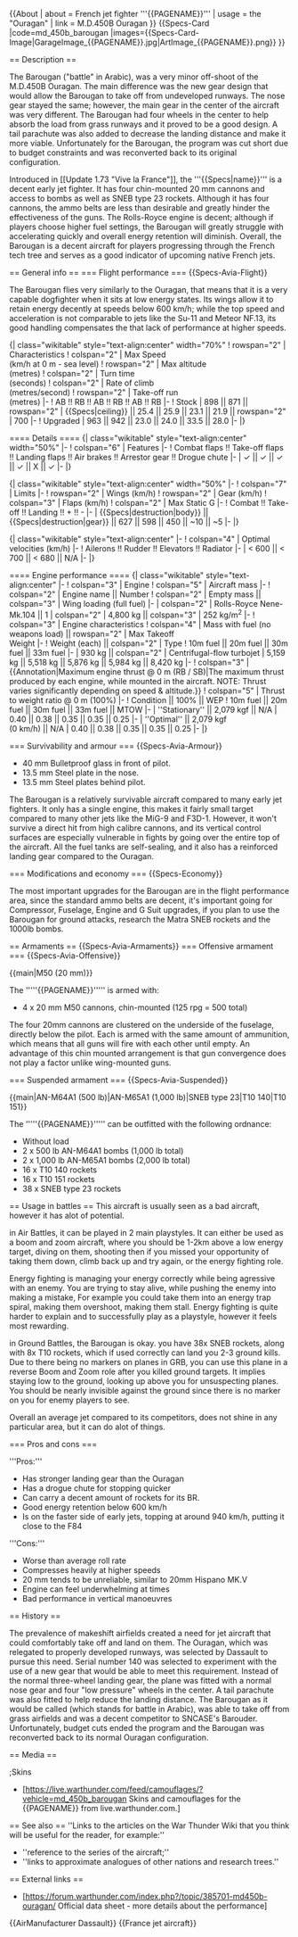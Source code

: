 {{About
| about = French jet fighter '''{{PAGENAME}}'''
| usage = the "Ouragan"
| link = M.D.450B Ouragan
}}
{{Specs-Card
|code=md_450b_barougan
|images={{Specs-Card-Image|GarageImage_{{PAGENAME}}.jpg|ArtImage_{{PAGENAME}}.png}}
}}

== Description ==
<!-- ''In the description, the first part should be about the history of and the creation and combat usage of the aircraft, as well as its key features. In the second part, tell the reader about the aircraft in the game. Insert a screenshot of the vehicle, so that if the novice player does not remember the vehicle by name, he will immediately understand what kind of vehicle the article is talking about.'' -->
The Barougan ("battle" in Arabic),  was a very minor off-shoot of the M.D.450B Ouragan. The main difference was the new gear design that would allow the Barougan to take off from undeveloped runways. The nose gear stayed the same; however, the main gear in the center of the aircraft was very different. The Barougan had four wheels in the center to help absorb the load from grass runways and it proved to be a good design. A tail parachute was also added to decrease the landing distance and make it more viable. Unfortunately for the Barougan, the program was cut short due to budget constraints and was reconverted back to its original configuration.

Introduced in [[Update 1.73 "Vive la France"]], the '''{{Specs|name}}''' is a decent early jet fighter. It has four chin-mounted 20 mm cannons and access to bombs as well as SNEB type 23 rockets. Although it has four cannons, the ammo belts are less than desirable and greatly hinder the effectiveness of the guns. The Rolls-Royce engine is decent; although if players choose higher fuel settings, the Barougan will greatly struggle with accelerating quickly and overall energy retention will diminish. Overall, the Barougan is a decent aircraft for players progressing through the French tech tree and serves as a good indicator of upcoming native French jets.

== General info ==
=== Flight performance ===
{{Specs-Avia-Flight}}
<!-- ''Describe how the aircraft behaves in the air. Speed, manoeuvrability, acceleration and allowable loads - these are the most important characteristics of the vehicle.'' -->
The Barougan flies very similarly to the Ouragan, that means that it is a very capable dogfighter when it sits at low energy states. Its wings allow it to retain energy decently at speeds below 600 km/h; while the top speed and acceleration is not comparable to jets like the Su-11 and Meteor NF.13, its good handling compensates the that lack of performance at higher speeds.

{| class="wikitable" style="text-align:center" width="70%"
! rowspan="2" | Characteristics
! colspan="2" | Max Speed<br>(km/h at 0 m - sea level)
! rowspan="2" | Max altitude<br>(metres)
! colspan="2" | Turn time<br>(seconds)
! colspan="2" | Rate of climb<br>(metres/second)
! rowspan="2" | Take-off run<br>(metres)
|-
! AB !! RB !! AB !! RB !! AB !! RB
|-
! Stock
| 898 || 871 || rowspan="2" | {{Specs|ceiling}} || 25.4 || 25.9 || 23.1 || 21.9 || rowspan="2" | 700
|-
! Upgraded
| 963 || 942 || 23.0 || 24.0 || 33.5 || 28.0
|-
|}

==== Details ====
{| class="wikitable" style="text-align:center" width="50%"
|-
! colspan="6" | Features
|-
! Combat flaps !! Take-off flaps !! Landing flaps !! Air brakes !! Arrestor gear !! Drogue chute
|-
| ✓ || ✓ || ✓ || ✓ || X || ✓     <!-- ✓ -->
|-
|}

{| class="wikitable" style="text-align:center" width="50%"
|-
! colspan="7" | Limits
|-
! rowspan="2" | Wings (km/h)
! rowspan="2" | Gear (km/h)
! colspan="3" | Flaps (km/h)
! colspan="2" | Max Static G
|-
! Combat !! Take-off !! Landing !! + !! -
|-
| {{Specs|destruction|body}} || {{Specs|destruction|gear}} || 627 || 598 || 450 || ~10 || ~5
|-
|}

{| class="wikitable" style="text-align:center"
|-
! colspan="4" | Optimal velocities (km/h)
|-
! Ailerons !! Rudder !! Elevators !! Radiator
|-
| < 600 || < 700 || < 680 || N/A
|-
|}

==== Engine performance ====
{| class="wikitable" style="text-align:center"
|-
! colspan="3" | Engine
! colspan="5" | Aircraft mass
|-
! colspan="2" | Engine name || Number
! colspan="2" | Empty mass || colspan="3" | Wing loading (full fuel)
|-
| colspan="2" | Rolls-Royce Nene-Mk.104 || 1
| colspan="2" | 4,800 kg || colspan="3" | 252 kg/m<sup>2</sup>
|-
! colspan="3" | Engine characteristics
! colspan="4" | Mass with fuel (no weapons load) || rowspan="2" | Max Takeoff<br />Weight
|-
! Weight (each) || colspan="2" | Type
! 10m fuel || 20m fuel || 30m fuel || 33m fuel
|-
| 930 kg || colspan="2" | Centrifugal-flow turbojet
| 5,159 kg || 5,518 kg || 5,876 kg || 5,984 kg || 8,420 kg
|-
! colspan="3" | {{Annotation|Maximum engine thrust @ 0 m (RB / SB)|The maximum thrust produced by each engine, while mounted in the aircraft. NOTE: Thrust varies significantly depending on speed & altitude.}}
! colspan="5" | Thrust to weight ratio @ 0 m (100%)
|-
! Condition || 100% || WEP
! 10m fuel || 20m fuel || 30m fuel || 33m fuel || MTOW
|-
| ''Stationary'' || 2,079 kgf || N/A
| 0.40 || 0.38 || 0.35 || 0.35 || 0.25
|-
| ''Optimal'' || 2,079 kgf<br />(0 km/h) || N/A
| 0.40 || 0.38 || 0.35 || 0.35 || 0.25
|-
|}

=== Survivability and armour ===
{{Specs-Avia-Armour}}
<!-- ''Examine the survivability of the aircraft. Note how vulnerable the structure is and how secure the pilot is, whether the fuel tanks are armoured, etc. Describe the armour, if there is any, and also mention the vulnerability of other critical aircraft systems.'' -->

* 40 mm Bulletproof glass in front of pilot.
* 13.5 mm Steel plate in the nose.
* 13.5 mm Steel plates behind pilot.

The Barougan is a relatively survivable aircraft compared to many early jet fighters. It only has a single engine, this makes it fairly small target compared to many other jets like the MiG-9 and F3D-1. However, it won't survive a direct hit from high calibre cannons, and its vertical control surfaces are especially vulnerable in fights by going over the entire top of the aircraft. All the fuel tanks are self-sealing, and it also has a reinforced landing gear compared to the Ouragan.

=== Modifications and economy ===
{{Specs-Economy}}

The most important upgrades for the Barougan are in the flight performance area, since the standard ammo belts are decent, it's important going for Compressor, Fuselage, Engine and G Suit upgrades, if you plan to use the Barougan for ground attacks, research the Matra SNEB rockets and the 1000lb bombs.

== Armaments ==
{{Specs-Avia-Armaments}}
=== Offensive armament ===
{{Specs-Avia-Offensive}}
<!-- ''Describe the offensive armament of the aircraft, if any. Describe how effective the cannons and machine guns are in a battle, and also what belts or drums are better to use. If there is no offensive weaponry, delete this subsection.'' -->
{{main|M50 (20 mm)}}

The '''''{{PAGENAME}}''''' is armed with:

* 4 x 20 mm M50 cannons, chin-mounted (125 rpg = 500 total)

The four 20mm cannons are clustered on the underside of the fuselage, directly below the pilot. Each is armed with the same amount of ammunition, which means that all guns will fire with each other until empty. An advantage of this chin mounted arrangement is that gun convergence does not play a factor unlike wing-mounted guns.

=== Suspended armament ===
{{Specs-Avia-Suspended}}
<!-- ''Describe the aircraft's suspended armament: additional cannons under the wings, bombs, rockets and torpedoes. This section is especially important for bombers and attackers. If there is no suspended weaponry remove this subsection.'' -->
{{main|AN-M64A1 (500 lb)|AN-M65A1 (1,000 lb)|SNEB type 23|T10 140|T10 151}}

The '''''{{PAGENAME}}''''' can be outfitted with the following ordnance:

* Without load
* 2 x 500 lb AN-M64A1 bombs (1,000 lb total)
* 2 x 1,000 lb AN-M65A1 bombs (2,000 lb total)
* 16 x T10 140 rockets
* 16 x T10 151 rockets
* 38 x SNEB type 23 rockets

== Usage in battles ==
This aircraft is usually seen as a bad aircraft, however it has alot of potential.

in Air Battles, it can be played in 2 main playstyles. It can either be used as a boom and zoom aircraft, where you should be 1-2km above a low energy target, diving on them, shooting then if you missed your opportunity of taking them down, climb back up and try again, or the energy fighting role.

Energy fighting is managing your energy correctly while being agressive with an enemy. You are trying to stay alive, while pushing the enemy into making a mistake, For example you could take them into an energy trap spiral, making them overshoot, making them stall. Energy fighting is quite harder to explain and to successfully play as a playstyle, however it feels most rewarding.

in Ground Battles, the Barougan is okay. you have 38x SNEB rockets, along with 8x T10 rockets, which if used correctly can land you 2-3 ground kills. Due to there being no markers on planes in GRB, you can use this plane in a reverse Boom and Zoom role after you killed ground targets. It implies staying low to the ground, looking up above you for unsuspecting planes. You should be nearly invisible against the ground since there is no marker on you for enemy players to see.

Overall an average jet compared to its competitors, does not shine in any particular area, but it can do alot of things.

=== Pros and cons ===
<!-- ''Summarise and briefly evaluate the vehicle in terms of its characteristics and combat effectiveness. Mark its pros and cons in the bulleted list. Try not to use more than 6 points for each of the characteristics. Avoid using categorical definitions such as "bad", "good" and the like - use substitutions with softer forms such as "inadequate" and "effective".'' -->

'''Pros:'''

* Has stronger landing gear than the Ouragan
* Has a drogue chute for stopping quicker
* Can carry a decent amount of rockets for its BR.
* Good energy retention below 600 km/h
* Is on the faster side of early jets, topping at around 940 km/h, putting it close to the F84

'''Cons:'''

* Worse than average roll rate
* Compresses heavily at higher speeds
* 20 mm tends to be unreliable, similar to 20mm Hispano MK.V
* Engine can feel underwhelming at times
* Bad performance in vertical manoeuvres

== History ==
<!-- ''Describe the history of the creation and combat usage of the aircraft in more detail than in the introduction. If the historical reference turns out to be too long, take it to a separate article, taking a link to the article about the vehicle and adding a block "/History" (example: <nowiki>https://wiki.warthunder.com/(Vehicle-name)/History</nowiki>) and add a link to it here using the <code>main</code> template. Be sure to reference text and sources by using <code><nowiki><ref></ref></nowiki></code>, as well as adding them at the end of the article with <code><nowiki><references /></nowiki></code>. This section may also include the vehicle's dev blog entry (if applicable) and the in-game encyclopedia description (under <code><nowiki>=== In-game description ===</nowiki></code>, also if applicable).'' -->
The prevalence of makeshift airfields created a need for jet aircraft that could comfortably take off and land on them. The Ouragan, which was relegated to properly developed runways, was selected by Dassault to pursue this need. Serial number 140 was selected to experiment with the use of a new gear that would be able to meet this requirement. Instead of the normal three-wheel landing gear, the plane was fitted with a normal nose gear and four "low pressure" wheels in the center. A tail parachute was also fitted to help reduce the landing distance. The Barougan as it would be called (which stands for battle in Arabic), was able to take off from grass airfields and was a decent competitor to SNCASE's Barouder. Unfortunately, budget cuts ended the program and the Barougan was reconverted back to its normal Ouragan configuration.

== Media ==
<!-- ''Excellent additions to the article would be video guides, screenshots from the game, and photos.'' -->

;Skins

* [https://live.warthunder.com/feed/camouflages/?vehicle=md_450b_barougan Skins and camouflages for the {{PAGENAME}} from live.warthunder.com.]

== See also ==
''Links to the articles on the War Thunder Wiki that you think will be useful for the reader, for example:''

* ''reference to the series of the aircraft;''
* ''links to approximate analogues of other nations and research trees.''

== External links ==
<!-- ''Paste links to sources and external resources, such as:''
* ''topic on the official game forum;''
* ''other literature.'' -->

* [https://forum.warthunder.com/index.php?/topic/385701-md450b-ouragan/ Official data sheet - more details about the performance]

{{AirManufacturer Dassault}}
{{France jet aircraft}}